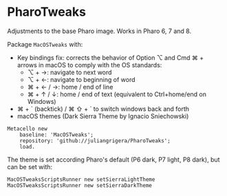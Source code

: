 # PharoTweaks
Adjustments to the base Pharo image. Works in Pharo 6, 7 and 8.

Package `MacOSTweaks` with:

- Key bindings fix: corrects the behavior of Option ⌥ and Cmd ⌘ + arrows in macOS to comply with the OS standards:
	- ⌥ + →: navigate to next word
	- ⌥ + ←: navigate to beginning of word
	- ⌘ + ← / →: home / end of line
	- ⌘ +  ↑ / ↓: home / end of text (equivalent to Ctrl+home/end on Windows)
- ⌘ + \` (backtick) /  ⌘ ⇧ + \` to switch windows back and forth
- macOS themes (Dark Sierra Theme by Ignacio Sniechowski)

```smalltalk
Metacello new
	baseline: 'MacOSTweaks';
	repository: 'github://juliangrigera/PharoTweaks';
	load.
```
The theme is set according Pharo's default (P6 dark, P7 light, P8 dark), but can be set with:
```smalltalk
MacOSTweaksScriptsRunner new setSierraLightTheme
MacOSTweaksScriptsRunner new setSierraDarkTheme
```
